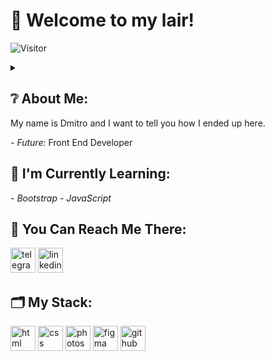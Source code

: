 <h1>&#128075; Welcome to my lair!</h1>

![Visitor](https://visitor-badge.laobi.icu/badge?page_id=d1mkn)

<details><summary><h2>&#10068; About Me:</h2>
<p>My name is Dmitro and I want to tell you how I ended up here.</summary> At the moment I am employed as a sales manager, but I am no longer interested in this. I want to create something new and work on interesting projects, I want my work to be enjoyable. Working in sales helped me level up my soft skills, but I think it's time to move on. Ever since my school years, I was interested in the design of computers, I liked to study articles about fixing software malfunctions, and I constantly experimented in this direction. In middle school, I helped a high school student with his website. At that time I did not take it seriously, it was curious and nothing more. But now you see me here and I'm ready to say that I intend to connect my life with development.</p><br></details>
- <i>Future:</i> Front End Developer <br>
<!-- - <i>Currently:</i> Trainee Front End Developer <br> -->

<h2>&#128214; I'm Currently Learning:</h2>
- <i>Bootstrap</i>
- <i>JavaScript</i>

<h2>&#128241; You Can Reach Me There:</h2>
<a href="https://t.me/d1mkn"><img width="40" src="https://cdn-icons-png.flaticon.com/512/3536/3536705.png" alt="telegram"></a> <a href="https://www.linkedin.com/in/dmytro-hubin-545697240/"><img width="40" src="https://cdn-icons-png.flaticon.com/512/1384/1384046.png" alt="linkedin"></a>

<h2>&#128450; My Stack:</h2>
<p align="left">
<img width="40" src="https://cdn-icons-png.flaticon.com/512/1/1840.png" alt="html"> 
<img width="40" src="https://cdn-icons-png.flaticon.com/512/2/2148.png" alt="css">
<img width="40" src="https://cdn-icons-png.flaticon.com/512/1/1781.png" alt="photoshop">
<img width="40" src="https://cdn-icons-png.flaticon.com/512/5968/5968719.png" alt="figma">
<img width="40" src="https://cdn-icons-png.flaticon.com/512/38/38401.png" alt="github">
</p>
